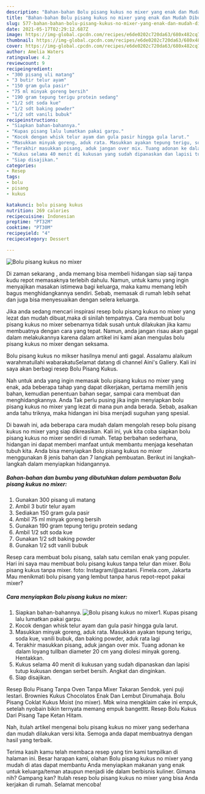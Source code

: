 ```yaml
---
description: "Bahan-bahan Bolu pisang kukus no mixer yang enak dan Mudah Dibuat"
title: "Bahan-bahan Bolu pisang kukus no mixer yang enak dan Mudah Dibuat"
slug: 577-bahan-bahan-bolu-pisang-kukus-no-mixer-yang-enak-dan-mudah-dibuat
date: 2021-05-17T02:29:12.687Z
image: https://img-global.cpcdn.com/recipes/e6de0202c720da63/680x482cq70/bolu-pisang-kukus-no-mixer-foto-resep-utama.jpg
thumbnail: https://img-global.cpcdn.com/recipes/e6de0202c720da63/680x482cq70/bolu-pisang-kukus-no-mixer-foto-resep-utama.jpg
cover: https://img-global.cpcdn.com/recipes/e6de0202c720da63/680x482cq70/bolu-pisang-kukus-no-mixer-foto-resep-utama.jpg
author: Amelia Waters
ratingvalue: 4.2
reviewcount: 9
recipeingredient:
- "300 pisang uli matang"
- "3 butir telur ayam"
- "150 gram gula pasir"
- "75 ml minyak goreng bersih"
- "190 gram tepung terigu protein sedang"
- "1/2 sdt soda kue"
- "1/2 sdt baking powder"
- "1/2 sdt vanili bubuk"
recipeinstructions:
- "Siapkan bahan-bahannya."
- "Kupas pisang lalu lumatkan pakai garpu."
- "Kocok dengan whisk telur ayam dan gula pasir hingga gula larut."
- "Masukkan minyak goreng, aduk rata. Masukkan ayakan tepung terigu, soda kue, vanili bubuk, dan baking powder, aduk rata lagi"
- "Terakhir masukkan pisang, aduk jangan over mix. Tuang adonan ke dalam loyang tullban diameter 20 cm yang diolesi minyak goreng. Hentakkan."
- "Kukus selama 40 menit di kukusan yang sudah dipanaskan dan lapisi tutup kukusan dengan serbet bersih. Angkat dan dinginkan."
- "Siap disajikan."
categories:
- Resep
tags:
- bolu
- pisang
- kukus

katakunci: bolu pisang kukus 
nutrition: 269 calories
recipecuisine: Indonesian
preptime: "PT32M"
cooktime: "PT30M"
recipeyield: "4"
recipecategory: Dessert

---
```



![Bolu pisang kukus no mixer](https://img-global.cpcdn.com/recipes/e6de0202c720da63/680x482cq70/bolu-pisang-kukus-no-mixer-foto-resep-utama.jpg)

Di zaman  sekarang , anda memang bisa membeli hidangan siap saji tanpa kudu repot memasaknya terlebih dahulu. Namun, untuk kamu yang ingin menyajikan masakan istimewa bagi keluarga, maka kamu memang lebih bagus menghidangkannya sendiri. Sebab, memasak di rumah lebih sehat dan juga bisa menyesuaikan dengan selera keluarga.

Jika anda sedang mencari inspirasi resep bolu pisang kukus no mixer yang lezat dan mudah dibuat,maka di sinilah tempatnya. Cara membuat bolu pisang kukus no mixer  sebenarnya tidak susah untuk dilakukan jika kamu membuatnya dengan cara yang tepat. Namun, anda jangan risau akan gagal dalam melakukannya 
karena dalam artikel ini kami akan mengulas bolu pisang kukus no mixer dengan seksama.  

Bolu pisang kukus no mikser hasilnya menul anti gagal. Assalamu alaikum warahmatullahi wabarakatuSelamat datang di channel Aini&#39;s Gallery. Kali ini saya akan berbagi resep Bolu Pisang Kukus.

Nah untuk anda yang ingin memasak bolu pisang kukus no mixer yang enak, ada beberapa tahap yang dapat dikerjakan, pertama memilih jenis bahan, kemudian penentuan bahan segar, sampai cara membuat dan menghidangkannya. Anda Tak perlu pusing jika ingin menyiapkan bolu pisang kukus no mixer yang lezat di mana pun anda berada. Sebab, asalkan anda  tahu triknya, maka hidangan ini bisa menjadi suguhan yang spesial.

Di bawah ini, ada beberapa cara mudah dalam mengolah resep bolu pisang kukus no mixer yang siap dikreasikan. Kali ini, yuk kita coba siapkan bolu pisang kukus no mixer sendiri di rumah. Tetap berbahan sederhana, hidangan ini dapat memberi manfaat untuk membantu menjaga kesehatan tubuh kita. Anda bisa menyiapkan Bolu pisang kukus no mixer menggunakan 8 jenis bahan dan 7 langkah pembuatan. Berikut ini langkah-langkah dalam menyiapkan hidangannya.

<!--inarticleads1-->

##### Bahan-bahan dan bumbu yang dibutuhkan dalam pembuatan Bolu pisang kukus no mixer:

1. Gunakan 300 pisang uli matang
1. Ambil 3 butir telur ayam
1. Sediakan 150 gram gula pasir
1. Ambil 75 ml minyak goreng bersih
1. Gunakan 190 gram tepung terigu protein sedang
1. Ambil 1/2 sdt soda kue
1. Gunakan 1/2 sdt baking powder
1. Gunakan 1/2 sdt vanili bubuk


Resep cara membuat bolu pisang, salah satu cemilan enak yang populer. Hari ini saya mau membuat bolu pisang kukus tanpa telur dan mixer. Bolu pisang kukus tanpa mixer. foto: Instagram/@azatani. Fimela.com, Jakarta Mau menikmati bolu pisang yang lembut tanpa harus repot-repot pakai mixer? 

<!--inarticleads2-->

##### Cara menyiapkan Bolu pisang kukus no mixer:

1. Siapkan bahan-bahannya.
<img src="https://img-global.cpcdn.com/steps/46a275fa06b196fc/160x128cq70/bolu-pisang-kukus-no-mixer-langkah-memasak-1-foto.jpg" alt="Bolu pisang kukus no mixer">1. Kupas pisang lalu lumatkan pakai garpu.
1. Kocok dengan whisk telur ayam dan gula pasir hingga gula larut.
1. Masukkan minyak goreng, aduk rata. Masukkan ayakan tepung terigu, soda kue, vanili bubuk, dan baking powder, aduk rata lagi
1. Terakhir masukkan pisang, aduk jangan over mix. Tuang adonan ke dalam loyang tullban diameter 20 cm yang diolesi minyak goreng. Hentakkan.
1. Kukus selama 40 menit di kukusan yang sudah dipanaskan dan lapisi tutup kukusan dengan serbet bersih. Angkat dan dinginkan.
1. Siap disajikan.


Resep Bolu Pisang Tanpa Oven Tanpa Mixer Takaran Sendok. yeni puji lestari. Brownies Kukus Chocolatos Enak Dan Lembut Dirumahaja. Bolu Pisang Coklat Kukus Moist (no mixer). Mbk wina mengklaim cake ini empuk, setelah nyobain bikin ternyata memang empuk bangetttt. Resep Bolu Kukus Dari Pisang Tape Ketan Hitam. 

Nah, itulah artikel mengenai  bolu pisang kukus no mixer  yang sederhana dan mudah dilakukan versi kita. Semoga anda dapat membuatnya dengan hasil yang terbaik. 

Terima kasih kamu telah membaca resep yang tim kami tampilkan di halaman ini. Besar harapan kami, olahan  Bolu pisang kukus no mixer yang mudah di atas dapat membantu Anda menyiapkan makanan yang enak untuk keluarga/teman ataupun menjadi ide dalam berbisnis kuliner. Gimana nih? Gampang kan? Itulah resep bolu pisang kukus no mixer yang bisa Anda kerjakan di rumah. Selamat mencoba!

